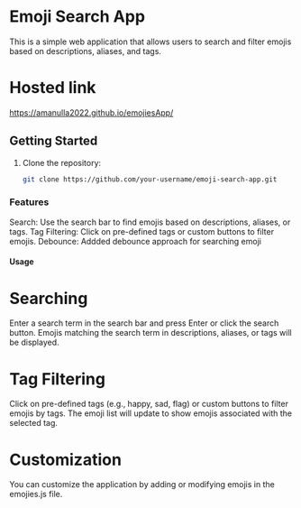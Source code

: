 # Emoji Search App

This is a simple web application that allows users to search and filter emojis based on descriptions, aliases, and tags.

# Hosted link
https://amanulla2022.github.io/emojiesApp/

## Getting Started

1. Clone the repository:

   ```bash
   git clone https://github.com/your-username/emoji-search-app.git

### Features
Search: Use the search bar to find emojis based on descriptions, aliases, or tags.
Tag Filtering: Click on pre-defined tags or custom buttons to filter emojis.
Debounce: Addded debounce approach for searching emoji

#### Usage

# Searching
Enter a search term in the search bar and press Enter or click the search button.
Emojis matching the search term in descriptions, aliases, or tags will be displayed.

# Tag Filtering
Click on pre-defined tags (e.g., happy, sad, flag) or custom buttons to filter emojis by tags.
The emoji list will update to show emojis associated with the selected tag.

# Customization
You can customize the application by adding or modifying emojis in the emojies.js file.
